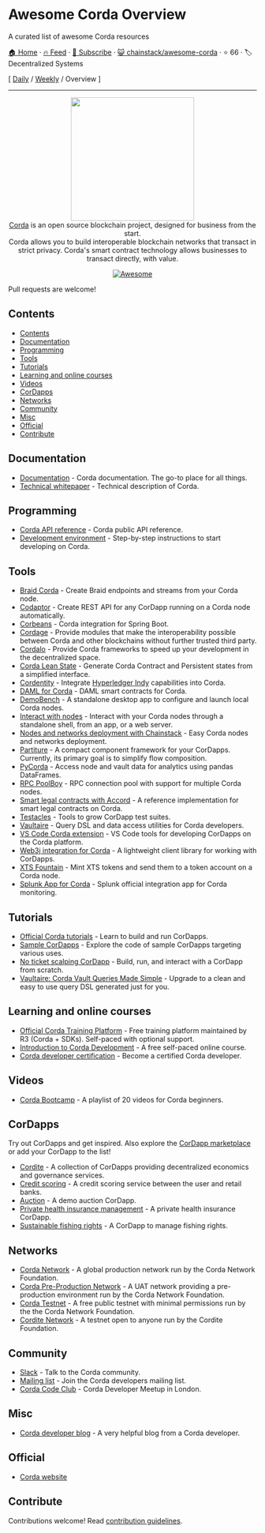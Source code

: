 # Awesome Corda Overview

A curated list of awesome Corda resources

[🏠 Home](/README.md) · [🔥 Feed](https://test.trackawesomelist.com/chainstack/awesome-corda/feed.xml) · [📮 Subscribe](https://trackawesomelist.us17.list-manage.com/subscribe?u=d2f0117aa829c83a63ec63c2f&id=36a103854c) · [😺 chainstack/awesome-corda](https://github.com/chainstack/awesome-corda/blob/master/README.md) · ⭐ 66 · 🏷️ Decentralized Systems

[ [Daily](/content/chainstack/awesome-corda/README.md) / [Weekly](/content/chainstack/awesome-corda/week/README.md) / Overview ]

---

<div align="center">
  <a href="https://www.corda.net/"><img width="250px" src="https://github.com/chainstack/awesome-corda/raw/master/./project_logo.png">
  </a><br />
  <a href="https://www.corda.net/">Corda</a> is an open source blockchain project, designed for business from the start.
  <br />Corda allows you to build interoperable blockchain networks that transact in strict privacy. Corda's smart contract technology allows businesses to transact directly, with value.
  <br />

[![Awesome](https://awesome.re/badge.svg)](https://awesome.re)

</div>

Pull requests are welcome!

## Contents

*   [Contents](#contents)
*   [Documentation](#documentation)
*   [Programming](#programming)
*   [Tools](#tools)
*   [Tutorials](#tutorials)
*   [Learning and online courses](#learning-and-online-courses)
*   [Videos](#videos)
*   [CorDapps](#cordapps)
*   [Networks](#networks)
*   [Community](#community)
*   [Misc](#misc)
*   [Official](#official)
*   [Contribute](#contribute)

## Documentation

*   [Documentation](https://docs.corda.net/) - Corda documentation. The go-to place for all things.
*   [Technical whitepaper](https://www.r3.com/reports/corda-technical-whitepaper/) - Technical description of Corda.

## Programming

*   [Corda API reference](https://api.corda.net/) - Corda public API reference.
*   [Development environment](https://docs.corda.net/getting-set-up.html#set-up-instructions) - Step-by-step instructions to start developing on Corda.

## Tools

*   [Braid Corda](https://gitlab.com/bluebank/braid/tree/master/braid-corda) - Create Braid endpoints and streams from your Corda node.
*   [Codaptor](https://github.com/180Protocol/codaptor) - Create REST API for any CorDapp running on a Corda node automatically.
*   [Corbeans](https://manosbatsis.github.io/corbeans) - Corda integration for Spring Boot.
*   [Cordage](https://github.com/LayerXcom/cordage) - Provide modules that make the interoperability possible between Corda and other blockchains without further trusted third party.
*   [Cordalo](https://github.com/cordalo-ch) - Provide Corda frameworks to speed up your development in the decentralized space.
*   [Corda Lean State](https://manosbatsis.github.io/corda-lean-state) - Generate Corda Contract and Persistent states from a simplified interface.
*   [Cordentity](https://github.com/hyperledger-labs/cordentity) - Integrate [Hyperledger Indy](https://www.hyperledger.org/projects/hyperledger-indy) capabilities into Corda.
*   [DAML for Corda](https://github.com/chainstack/awesome-corda) - DAML smart contracts for Corda.
*   [DemoBench](https://www.corda.net/demobench/) - A standalone desktop app to configure and launch local Corda nodes.
*   [Interact with nodes](https://docs.chainstack.com/operations/corda/tools) - Interact with your Corda nodes through a standalone shell, from an app, or a web server.
*   [Nodes and networks deployment with Chainstack](https://chainstack.com/corda/) - Easy Corda nodes and networks deployment.
*   [Partiture](https://manosbatsis.github.io/partiture/) - A compact component framework for your CorDapps. Currently, its primary goal is to simplify flow composition.
*   [PyCorda](https://github.com/chainhaus/pycorda) - Access node and vault data for analytics using pandas DataFrames.
*   [RPC PoolBoy](https://manosbatsis.github.io/corda-rpc-poolboy/) - RPC connection pool with support for multiple Corda nodes.
*   [Smart legal contracts with Accord](https://www.accordproject.org/news/smart-legal-contracts-on-corda/) - A reference implementation for smart legal contracts on Corda.
*   [Testacles](https://github.com/manosbatsis/corda-testacles) - Tools to grow CorDapp test suites.
*   [Vaultaire](https://manosbatsis.github.io/vaultaire/) - Query DSL and data access utilities for Corda developers.
*   [VS Code Corda extension](https://github.com/corda/vscode-corda) - VS Code tools for developing CorDapps on the Corda platform.
*   [Web3j integration for Corda](http://corda.web3j.io/) - A lightweight client library for working with CorDapps.
*   [XTS Fountain](https://cordite.foundation/) - Mint XTS tokens and send them to a token account on a Corda node.
*   [Splunk App for Corda](https://github.com/splunkdlt/splunk-app-for-corda) - Splunk official integration app for Corda monitoring.

## Tutorials

*   [Official Corda tutorials](https://docs.corda.net/tutorials-index.html) - Learn to build and run CorDapps.
*   [Sample CorDapps](https://github.com/corda/samples/) - Explore the code of sample CorDapps targeting various uses.
*   [No ticket scalping CorDapp](https://docs.chainstack.com/tutorials/no-ticket-scalping-cordapp-on-corda) - Build, run, and interact with a CorDapp from scratch.
*   [Vaultaire: Corda Vault Queries Made Simple](https://medium.com/@manosbatsis/vaultaire-corda-vault-queries-made-simple-d13db4147298) - Upgrade to a clean and easy to use query DSL generated just for you.

## Learning and online courses

*   [Official Corda Training Platform](https://training.corda.net/) - Free training platform maintained by R3 (Corda + SDKs). Self-paced with optional support.
*   [Introduction to Corda Development](https://www.udemy.com/course/corda-development/) - A free self-paced online course.
*   [Corda developer certification](https://www.r3.com/training-and-certification/) - Become a certified Corda developer.

## Videos

*   [Corda Bootcamp](https://www.youtube.com/playlist?list=PLi1PppB3-YrVq5Qy_RM9Qidq0eh-nL11N) - A playlist of 20 videos for Corda beginners.

## CorDapps

Try out CorDapps and get inspired. Also explore the [CorDapp marketplace](https://marketplace.r3.com/) or add your CorDapp to the list!

*   [Cordite](https://gitlab.com/cordite/cordite) - A collection of CorDapps providing decentralized economics and governance services.
*   [Credit scoring](https://github.com/rafaelazeredo/creditbank) - A credit scoring service between the user and retail banks.
*   [Auction](https://github.com/ashutoshmeher-r3/auction-cordapp) - A demo auction CorDapp.
*   [Private health insurance management](https://github.com/corda-codeclub/marge) - A private health insurance CorDapp.
*   [Sustainable fishing rights](https://github.com/joeldudleyr3/olive-oyl) - A CorDapp to manage fishing rights.

## Networks

*   [Corda Network](https://corda.network/) - A global production network run by the Corda Network Foundation.
*   [Corda Pre-Production Network](https://corda.network/participation/preprod.html) - A UAT network providing a pre-production environment run by the Corda Network Foundation.
*   [Corda Testnet](https://docs.corda.net/corda-testnet-intro.html) - A free public testnet with minimal permissions run by the the Corda Network Foundation.
*   [Cordite Network](https://cordite.foundation/) - A testnet open to anyone run by the Cordite Foundation.

## Community

*   [Slack](http://slack.corda.net/) - Talk to the Corda community.
*   [Mailing list](https://groups.io/g/corda-dev) - Join the Corda developers mailing list.
*   [Corda Code Club](https://www.meetup.com/Corda-Code-Club/) - Corda Developer Meetup in London.

## Misc

*   [Corda developer blog](https://lankydan.dev) - A very helpful blog from a Corda developer.

## Official

*   [Corda website](https://www.corda.net/)

## Contribute

Contributions welcome! Read [contribution guidelines](https://github.com/chainstack/awesome-corda/blob/master/README.md/CONTRIBUTING.md).

